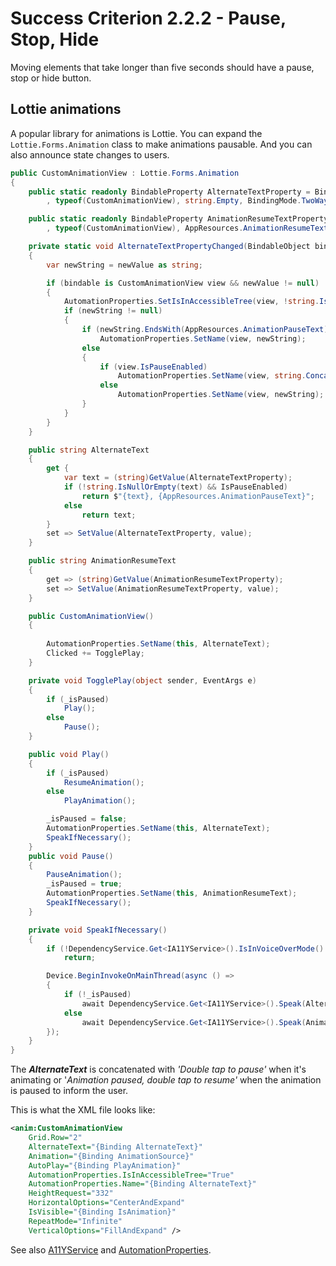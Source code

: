 # Success Criterion 2.2.2 - Pause, Stop, Hide

Moving elements that take longer than five seconds should have a pause, stop or hide button.

## Lottie animations

A popular library for animations is Lottie. You can expand the `Lottie.Forms.Animation` class to make animations pausable. And you can also announce state changes to users.

```csharp
public CustomAnimationView : Lottie.Forms.Animation 
{
    public static readonly BindableProperty AlternateTextProperty = BindableProperty.Create(nameof(AlternateText), typeof(string)
        , typeof(CustomAnimationView), string.Empty, BindingMode.TwoWay, propertyChanged: AlternateTextPropertyChanged);

    public static readonly BindableProperty AnimationResumeTextProperty = BindableProperty.Create(nameof(AnimationResumeText), typeof(string)
        , typeof(CustomAnimationView), AppResources.AnimationResumeText, BindingMode.TwoWay);

    private static void AlternateTextPropertyChanged(BindableObject bindable, object oldValue, object newValue)
    {
        var newString = newValue as string;

        if (bindable is CustomAnimationView view && newValue != null)
        {
            AutomationProperties.SetIsInAccessibleTree(view, !string.IsNullOrEmpty(newString));
            if (newString != null)
            {
                if (newString.EndsWith(AppResources.AnimationPauseText))
                    AutomationProperties.SetName(view, newString);
                else
                {
                    if (view.IsPauseEnabled)
                        AutomationProperties.SetName(view, string.Concat(newString, ", ", AppResources.AnimationPauseText));
                    else
                        AutomationProperties.SetName(view, newString);
                }
            }
        }
    }

    public string AlternateText 
    {
        get {
            var text = (string)GetValue(AlternateTextProperty);
            if (!string.IsNullOrEmpty(text) && IsPauseEnabled)
                return $"{text}, {AppResources.AnimationPauseText}";
            else
                return text;
        }
        set => SetValue(AlternateTextProperty, value); 
    }

    public string AnimationResumeText
    {
        get => (string)GetValue(AnimationResumeTextProperty);
        set => SetValue(AnimationResumeTextProperty, value);
    }

    public CustomAnimationView()
    {
        
        AutomationProperties.SetName(this, AlternateText);
        Clicked += TogglePlay;
    }

    private void TogglePlay(object sender, EventArgs e)
    {
        if (_isPaused)
            Play();
        else
            Pause();
    }

    public void Play()
    {
        if (_isPaused)
            ResumeAnimation();
        else
            PlayAnimation();

        _isPaused = false;
        AutomationProperties.SetName(this, AlternateText);
        SpeakIfNecessary();
    }
    public void Pause()
    {
        PauseAnimation();
        _isPaused = true;
        AutomationProperties.SetName(this, AnimationResumeText);
        SpeakIfNecessary();
    }

    private void SpeakIfNecessary()
    {
        if (!DependencyService.Get<IA11YService>().IsInVoiceOverMode() || !IsVisible)
            return;

        Device.BeginInvokeOnMainThread(async () =>
        {
            if (!_isPaused)
                await DependencyService.Get<IA11YService>().Speak(AlternateText);
            else 
                await DependencyService.Get<IA11YService>().Speak(AnimationResumeText);
        });
    }
}
```

The ***AlternateText*** is concatenated with *'Double tap to pause'* when it's animating or '*Animation paused, double tap to resume'* when the animation is paused to inform the user.

This is what the XML file looks like:

```xml
<anim:CustomAnimationView
    Grid.Row="2"
    AlternateText="{Binding AlternateText}"
    Animation="{Binding AnimationSource}"
    AutoPlay="{Binding PlayAnimation}"
    AutomationProperties.IsInAccessibleTree="True"
    AutomationProperties.Name="{Binding AlternateText}"
    HeightRequest="332"
    HorizontalOptions="CenterAndExpand"
    IsVisible="{Binding IsAnimation}"
    RepeatMode="Infinite"
    VerticalOptions="FillAndExpand" />
```

See also [A11YService](./A11YService.md) and [AutomationProperties](https://docs.microsoft.com/en-us/xamarin/xamarin-forms/app-fundamentals/accessibility/automation-properties).
